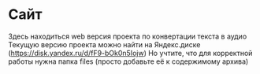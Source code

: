 # Сайт
Здесь находиться web версия проекта по конвертации текста в аудио
Текущую версию проекта можно найти на Яндекс.диске (https://disk.yandex.ru/d/fF9-bOk0n5Iojw)
Но учтите, что для корректной работы нужна папка files (просто добавьте её к содержимому архива)
